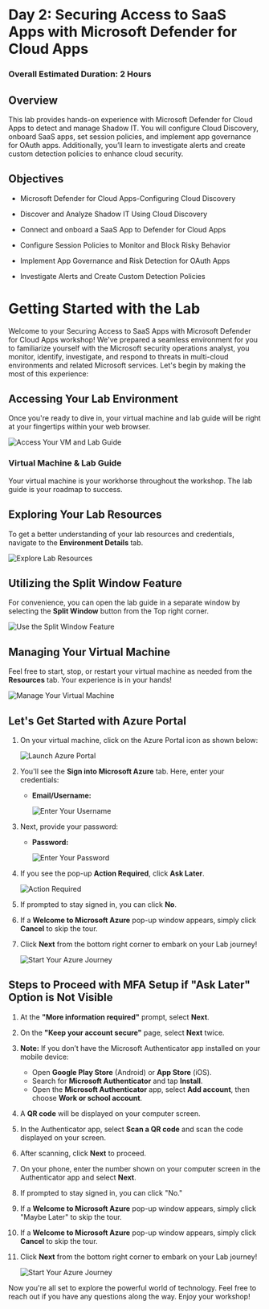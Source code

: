 # Day 2: Securing Access to SaaS Apps with Microsoft Defender for Cloud Apps

### Overall Estimated Duration: 2 Hours

## Overview

This lab provides hands-on experience with Microsoft Defender for Cloud Apps to detect and manage Shadow IT. You will configure Cloud Discovery, onboard SaaS apps, set session policies, and implement app governance for OAuth apps. Additionally, you’ll learn to investigate alerts and create custom detection policies to enhance cloud security.

## Objectives

- Microsoft Defender for Cloud Apps-Configuring Cloud Discovery 

- Discover and Analyze Shadow IT Using Cloud Discovery 

- Connect and onboard a SaaS App to Defender for Cloud Apps 

- Configure Session Policies to Monitor and Block Risky Behavior 

- Implement App Governance and Risk Detection for OAuth Apps 

- Investigate Alerts and Create Custom Detection Policies 

# Getting Started with the Lab
 
Welcome to your Securing Access to SaaS Apps with Microsoft Defender for Cloud Apps workshop! We've prepared a seamless environment for you to familiarize yourself with the Microsoft security operations analyst, you monitor, identify, investigate, and respond to threats in multi-cloud environments and related Microsoft services. Let's begin by making the most of this experience:
 
## Accessing Your Lab Environment
 
Once you're ready to dive in, your virtual machine and lab guide will be right at your fingertips within your web browser.
 
![Access Your VM and Lab Guide](/media/labguide-0123.png)

### Virtual Machine & Lab Guide
 
Your virtual machine is your workhorse throughout the workshop. The lab guide is your roadmap to success.
 
## Exploring Your Lab Resources
 
To get a better understanding of your lab resources and credentials, navigate to the **Environment Details** tab.
 
![Explore Lab Resources](./media/XDRintro2.png)
 
## Utilizing the Split Window Feature
 
For convenience, you can open the lab guide in a separate window by selecting the **Split Window** button from the Top right corner.
 
![Use the Split Window Feature](./media/XDRintro3.png)
 
## Managing Your Virtual Machine
 
Feel free to start, stop, or restart your virtual machine as needed from the **Resources** tab. Your experience is in your hands!
 
![Manage Your Virtual Machine](./media/XDRintro4.png)

## Let's Get Started with Azure Portal
 
1. On your virtual machine, click on the Azure Portal icon as shown below:
 
    ![Launch Azure Portal](./media/labguide-0123567.png)

2. You'll see the **Sign into Microsoft Azure** tab. Here, enter your credentials:
 
   - **Email/Username:** <inject key="AzureAdUserEmail"></inject>
 
     ![Enter Your Username](./media/sc900-image-1.png)
 
3. Next, provide your password:
 
   - **Password:** <inject key="AzureAdUserPassword"></inject>
 
     ![Enter Your Password](./media/sc900-image-2.png)

1. If you see the pop-up **Action Required**, click **Ask Later**.

    ![Action Required](./media/action.png) 
 
4. If prompted to stay signed in, you can click **No**.

5. If a **Welcome to Microsoft Azure** pop-up window appears, simply click **Cancel** to skip the tour.
 
6. Click **Next** from the bottom right corner to embark on your Lab journey!
 
     ![Start Your Azure Journey](./media/xdr1.png)

## Steps to Proceed with MFA Setup if "Ask Later" Option is Not Visible

1. At the **"More information required"** prompt, select **Next**.

1. On the **"Keep your account secure"** page, select **Next** twice.

1. **Note:** If you don’t have the Microsoft Authenticator app installed on your mobile device:

   - Open **Google Play Store** (Android) or **App Store** (iOS).
   - Search for **Microsoft Authenticator** and tap **Install**.
   - Open the **Microsoft Authenticator** app, select **Add account**, then choose **Work or school account**.

1. A **QR code** will be displayed on your computer screen.

1. In the Authenticator app, select **Scan a QR code** and scan the code displayed on your screen.

1. After scanning, click **Next** to proceed.

1. On your phone, enter the number shown on your computer screen in the Authenticator app and select **Next**.

1. If prompted to stay signed in, you can click "No."

1. If a **Welcome to Microsoft Azure** pop-up window appears, simply click "Maybe Later" to skip the tour.

1. If a **Welcome to Microsoft Azure** pop-up window appears, simply click **Cancel** to skip the tour.
 
1. Click **Next** from the bottom right corner to embark on your Lab journey!
 
     ![Start Your Azure Journey](./media/xdr1.png)
 
Now you're all set to explore the powerful world of technology. Feel free to reach out if you have any questions along the way. Enjoy your workshop!

